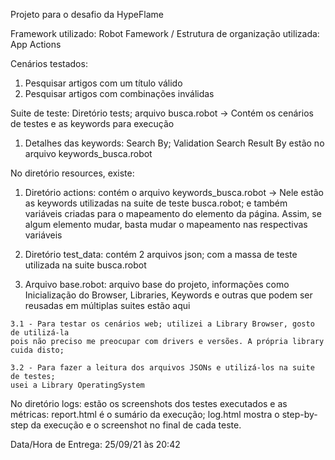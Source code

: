 Projeto para o desafio da HypeFlame

Framework utilizado: Robot Famework / Estrutura de organização utilizada: App Actions

Cenários testados: 
  1. Pesquisar artigos com um título válido
  2. Pesquisar artigos com combinações inválidas

Suite de teste: Diretório tests; arquivo busca.robot -> Contém os cenários de testes e as keywords para execução
  1. Detalhes das keywords: Search By; Validation Search Result By estão no arquivo keywords_busca.robot

No diretório resources, existe:
  1. Diretório actions: contém o arquivo keywords_busca.robot -> Nele estão as keywords utilizadas na suite de teste busca.robot; e também variáveis criadas 
  para o mapeamento do elemento da página. Assim, se algum elemento mudar, basta mudar o mapeamento nas respectivas variáveis
  
  2. Diretório test_data: contém 2 arquivos json; com a massa de teste utilizada na suite busca.robot
  
  3. Arquivo base.robot: arquivo base do projeto, informações como Inicialização do Browser, Libraries, Keywords e outras que podem ser reusadas em múltiplas suites estão aqui
  
    3.1 - Para testar os cenários web; utilizei a Library Browser, gosto de utilizá-la 
    pois não preciso me preocupar com drivers e versões. A própria library cuida disto;
    
    3.2 - Para fazer a leitura dos arquivos JSONs e utilizá-los na suite de testes; 
    usei a Library OperatingSystem
    
No diretório logs: estão os screenshots dos testes executados e as métricas: report.html é o sumário da execução; log.html mostra o step-by-step da execução e o screenshot
no final de cada teste.

Data/Hora de Entrega: 25/09/21 às 20:42


  
  
